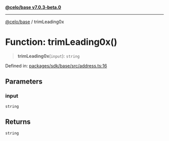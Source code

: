 [**@celo/base v7.0.3-beta.0**](../README.md)

***

[@celo/base](../README.md) / trimLeading0x

# Function: trimLeading0x()

> **trimLeading0x**(`input`): `string`

Defined in: [packages/sdk/base/src/address.ts:16](https://github.com/celo-org/developer-tooling/blob/master/packages/sdk/base/src/address.ts#L16)

## Parameters

### input

`string`

## Returns

`string`
